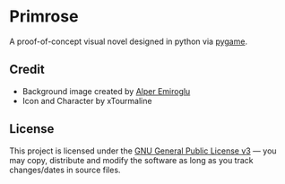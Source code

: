 # Primrose
A proof-of-concept visual novel designed in python via [pygame](https://www.pygame.org).

## Credit
- Background image created by [Alper Emiroglu](https://www.artstation.com/marketplace/p/lDK3/anime-classroom)
- Icon and Character by xTourmaline

## License
This project is licensed under the [GNU General Public License v3](https://tldrlegal.com/license/gnu-general-public-license-v3-(gpl-3)) &#8212; you may copy, distribute and modify the software as long as you track changes/dates in source files.